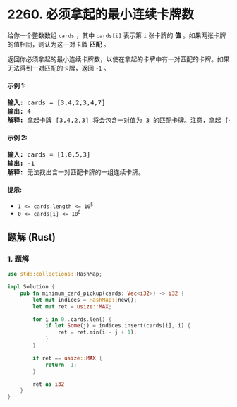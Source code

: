 # 2260. 必须拿起的最小连续卡牌数
给你一个整数数组 `cards` ，其中 `cards[i]` 表示第 `i` 张卡牌的 **值** 。如果两张卡牌的值相同，则认为这一对卡牌 **匹配** 。

返回你必须拿起的最小连续卡牌数，以使在拿起的卡牌中有一对匹配的卡牌。如果无法得到一对匹配的卡牌，返回 `-1` 。

#### 示例 1:
<pre>
<strong>输入:</strong> cards = [3,4,2,3,4,7]
<strong>输出:</strong> 4
<strong>解释:</strong> 拿起卡牌 [3,4,2,3] 将会包含一对值为 3 的匹配卡牌。注意，拿起 [4,2,3,4] 也是最优方案。
</pre>

#### 示例 2:
<pre>
<strong>输入:</strong> cards = [1,0,5,3]
<strong>输出:</strong> -1
<strong>解释:</strong> 无法找出含一对匹配卡牌的一组连续卡牌。
</pre>

#### 提示:
* <code>1 <= cards.length <= 10<sup>5</sup></code>
* <code>0 <= cards[i] <= 10<sup>6</sup></code>

## 题解 (Rust)

### 1. 题解
```Rust
use std::collections::HashMap;

impl Solution {
    pub fn minimum_card_pickup(cards: Vec<i32>) -> i32 {
        let mut indices = HashMap::new();
        let mut ret = usize::MAX;

        for i in 0..cards.len() {
            if let Some(j) = indices.insert(cards[i], i) {
                ret = ret.min(i - j + 1);
            }
        }

        if ret == usize::MAX {
            return -1;
        }

        ret as i32
    }
}
```
